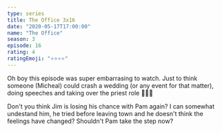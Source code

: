 ```yaml
---
type: series
title: The Office 3x16
date: "2020-05-17T17:00:00"
name: "The Office"
season: 3
episode: 16
rating: 4
ratingEmoji: "⭐️⭐️⭐️⭐️"
---
```


Oh boy this episode was super embarrasing to watch. Just to think someone (Micheal) could crash a wedding (or any event for that matter), doing speeches and taking over the priest role 🤦🏻‍♂️

Don't you think Jim is losing his chance with Pam again? I can somewhat undestand him, he tried before leaving town and he doesn't think the feelings have changed? Shouldn't Pam take the step now?
